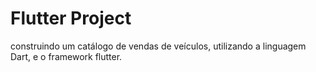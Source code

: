 # Flutter Project 

construindo um catálogo de vendas de veículos, utilizando a linguagem Dart, e  o framework flutter.